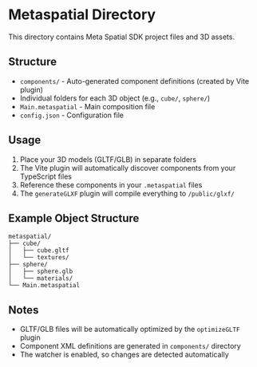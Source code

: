 # Metaspatial Directory

This directory contains Meta Spatial SDK project files and 3D assets.

## Structure

- `components/` - Auto-generated component definitions (created by Vite plugin)
- Individual folders for each 3D object (e.g., `cube/`, `sphere/`)
- `Main.metaspatial` - Main composition file
- `config.json` - Configuration file

## Usage

1. Place your 3D models (GLTF/GLB) in separate folders
2. The Vite plugin will automatically discover components from your TypeScript files
3. Reference these components in your `.metaspatial` files
4. The `generateGLXF` plugin will compile everything to `/public/glxf/`

## Example Object Structure

```
metaspatial/
├── cube/
│   ├── cube.gltf
│   └── textures/
├── sphere/
│   ├── sphere.glb
│   └── materials/
└── Main.metaspatial
```

## Notes

- GLTF/GLB files will be automatically optimized by the `optimizeGLTF` plugin
- Component XML definitions are generated in `components/` directory
- The watcher is enabled, so changes are detected automatically
